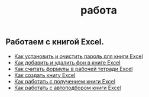 ﻿---
title: работа
second_title: Aspose.Cells Cloud Documen
type: docs
url: /ru/workbook/
aliases: [/working-with-workbook/]
keywords: Working with workbook on an Excel file
description: Aspose.Cells Cloud REST API поддерживает работу с книгой в файле Excel. SDK поддерживает различные языки разработки. К ним относятся Android, C#, Go, Java, NodeJS, Perl, PHP, Python, Ruby и Swift.
weight: 100
kwords: Excel, Office Облако, REST API, электронная таблица, PDF, CSV, Json, Markdwon, рабочая книга
---
## Работаем с книгой Excel.

- [Как установить и очистить пароль для книги Excel](/cells/ru/workbook/password/)
- [Как добавить и удалить фон в книге Excel](/cells/ru/workbook/background/)
- [Как считать формулы в рабочей тетради Excel](/cells/ru/workbook/calculate-all-formulas/)
- [Как создать книгу Excel](/cells/ru/workbook/create/)
- [ Как работать с получением книги Excel](/cells/ru/workbook/get/)
- [ Как работать с автоподбором книги Excel](/cells/ru/workbook/autofit/)
